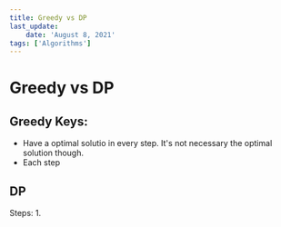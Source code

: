 ```yaml
---
title: Greedy vs DP
last_update:
    date: 'August 8, 2021'
tags: ['Algorithms']
---
```

# Greedy vs DP

## Greedy Keys:

- Have a optimal solutio in every step. It's not necessary the optimal solution though.
- Each step

## DP

Steps:
1\.
